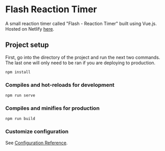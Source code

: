 # Flash Reaction Timer
A small reaction timer called "Flash - Reaction Timer" built using Vue.js.
Hosted on Netlify [here](https://flash-reaction-timer.netlify.app).

## Project setup
First, go into the directory of the project and run the next two commands. The last one will only need to be ran if you are deploying to production.

```
npm install
```

### Compiles and hot-reloads for development
```
npm run serve
```

### Compiles and minifies for production
```
npm run build
```

### Customize configuration
See [Configuration Reference](https://cli.vuejs.org/config/).
